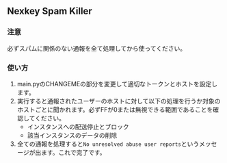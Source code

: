 ## Nexkey Spam Killer

### 注意
必ずスパムに関係のない通報を全て処理してから使ってください。

### 使い方
 1. main.pyのCHANGEMEの部分を変更して適切なトークンとホストを設定します。
 2. 実行すると通報されたユーザーのホストに対して以下の処理を行うか対象のホストごとに聞かれます。必ずFFが0または無視できる範囲であることを確認してください。
    - インスタンスへの配送停止とブロック
    - 該当インスタンスのデータの削除
 3. 全ての通報を処理すると`No unresolved abuse user reports`というメッセージが出ます。これで完了です。
